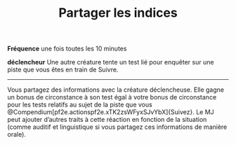 ﻿---
title: Partager les indices
titleEn: Clue In
id: 25WDi1cVUrW92sUj
group: actions
---
<p><strong>Fréquence</strong> une fois toutes les 10 minutes</p><p><strong>déclencheur</strong> Une autre créature tente un test lié pour enquêter sur une piste que vous êtes en train de Suivre.</p><hr><p>Vous partagez des informations avec la créature déclencheuse. Elle gagne un bonus de circonstance à son test égal à votre bonus de circonstance pour les tests relatifs au sujet de la piste que vous @Compendium[pf2e.actionspf2e.xTK2zsWFyxSJvYbX]{Suivez}. Le MJ peut ajouter d’autres traits à cette réaction en fonction de la situation (comme auditif et linguistique si vous partagez ces informations de manière orale).</p>
